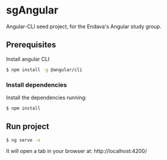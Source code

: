 # sgAngular

Angular-CLI seed project, for the Endava's Angular study group.

## Prerequisites

Install angular CLI 

```bash
$ npm install -g @angular/cli
```

### Install dependencies

Install the dependencies running:

```bash
$ npm install
```

## Run project

```bash
$ ng serve -o
```

It will open a tab in your browser at: http://localhost:4200/
